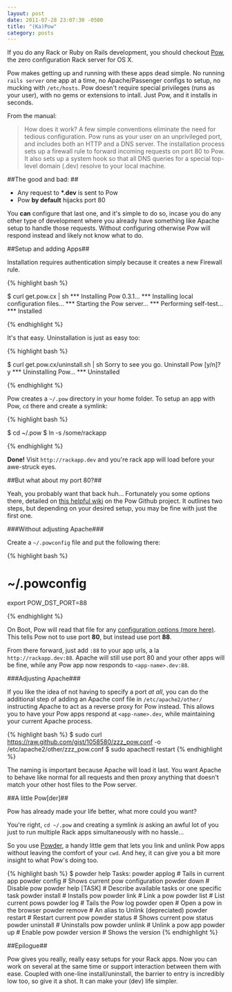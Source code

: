 ```yaml
---
layout: post
date: 2011-07-28 23:07:30 -0500
title: "(Ka)Pow"
category: posts
---
```


If you do any Rack or Ruby on Rails development, you should checkout
[Pow][1], the zero configuration Rack server for OS X. 

Pow makes getting up and running with these apps dead simple.  No running `rails server`
one app at a time, no Apache/Passenger configs to setup, no mucking with `/etc/hosts`.  Pow doesn't 
require special privileges (runs as your user), with no gems or
extensions to intall.  Just Pow, and it installs in seconds.

From the manual:

>How does it work? A few simple conventions eliminate the need for tedious configuration. Pow runs as your user on an unprivileged port, and includes both an HTTP and a DNS server. The installation process sets up a firewall rule to forward incoming requests on port 80 to Pow. It also sets up a system hook so that all DNS queries for a special top-level domain (.dev) resolve to your local machine.


##The good and bad: ##

- Any request to **\*.dev** is sent to Pow
- Pow **by default** hijacks port 80

You **can** configure that last one, and it's simple to do so, incase you do any other type of development where you already have something like Apache setup to handle those requests. Without configuring otherwise Pow will respond instead and likely not know what to do.


##Setup and adding Apps##

Installation requires authentication simply because it creates a new
Firewall rule.

{% highlight bash %}

$ curl get.pow.cx | sh
*** Installing Pow 0.3.1...
*** Installing local configuration files...
*** Starting the Pow server...
*** Performing self-test...
*** Installed

{% endhighlight %}

It's that easy. Uninstallation is just as easy too:

{% highlight bash %}

$ curl get.pow.cx/uninstall.sh | sh
Sorry to see you go. Uninstall Pow [y/n]? y
*** Uninstalling Pow...
*** Uninstalled

{% endhighlight %}

Pow creates a `~/.pow` directory in your home folder. To setup an app
with Pow, `cd` there and create a symlink:

{% highlight bash %}

$ cd ~/.pow
$ ln -s /some/rackapp

{% endhighlight %}

**Done!**  Visit `http://rackapp.dev` and you're rack app will load
before your awe-struck eyes.

##But what about my port 80?##

Yeah, you probably want that back huh...
Fortunately you some options there, detailed on [this helpful wiki][2] on
the Pow Github project. It outlines two steps, but depending on your
desired setup, you may be fine with just the first one.

###Without adjusting Apache###

Create a `~/.powconfig` file and put the following there:

{% highlight bash %}
# ~/.powconfig
export POW_DST_PORT=88

{% endhighlight %}

On Boot, Pow will read that file for any [configuration options (more
here)][4]. This tells Pow not to use port **80**, but instead use
port **88**.

From there forward, just add `:88` to your app urls, a la
`http://rackapp.dev:88`. Apache will still use port 80 and your other
apps will be fine, while any Pow app now responds to
`<app-name>.dev:88`.


###Adjusting Apache###

If you like the idea of not having to specify a port _at all_, you can
do the additional step of adding an Apache conf file in
`/etc/apache2/other/` instructing Apache to act as a reverse proxy for
Pow instead.  This allows you to have your Pow apps respond at
`<app-name>.dev`, while maintaining your current Apache process.

{% highlight bash %}
$ sudo curl https://raw.github.com/gist/1058580/zzz_pow.conf -o /etc/apache2/other/zzz_pow.conf
$ sudo apachectl restart
{% endhighlight %}

The naming is important because Apache will load it last. You want Apache to behave like normal for all
requests and then proxy anything that doesn't match your other host files to the Pow server.  

##A little Pow[der]##

Pow has already made your life better, what more could you want?  

You're right, `cd ~/.pow` and creating a symlink _is_ asking an awful lot of you just to run multiple Rack apps simultaneously with no hassle...

So you use [Powder][3], a handy little gem that lets you link and unlink Pow apps without
leaving the comfort of your `cwd`. And hey, it can give you a bit more insight to what Pow's doing too.

{% highlight bash %}
$ powder help
Tasks:
  powder applog       # Tails in current app
  powder config       # Shows current pow configuration
  powder down         # Disable pow
  powder help [TASK]  # Describe available tasks or one specific task
  powder install      # Installs pow
  powder link         # Link a pow
  powder list         # List current pows
  powder log          # Tails the Pow log
  powder open         # Open a pow in the browser
  powder remove       # An alias to Unlink (depreciated)
  powder restart      # Restart current pow
  powder status       # Shows current pow status
  powder uninstall    # Uninstalls pow
  powder unlink       # Unlink a pow app
  powder up           # Enable pow
  powder version      # Shows the version
{% endhighlight %}

##Epilogue##

Pow gives you really, really easy setups for your Rack apps.  Now you
can work on several at the same time or support interaction between
them with ease. Coupled with one-line install/uninstall, the barrier to entry is
incredibly low too, so give it a shot. It can make your (dev) life
simpler.  

[1]: http://pow.cx/
[2]: https://github.com/37signals/pow/wiki/Running-Pow-with-Apache
[3]: https://github.com/Rodreegez/powder
[4]: http://pow.cx/docs/configuration.html
